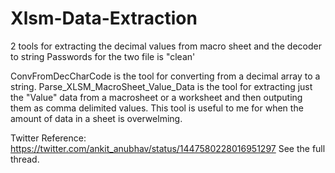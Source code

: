 # Xlsm-Data-Extraction
2 tools for extracting the decimal values from macro sheet and the decoder to string
Passwords for the two file is "clean'

ConvFromDecCharCode is the tool for converting from a decimal array to a string.
Parse_XLSM_MacroSheet_Value_Data is the tool for extracting just the "Value" data from a macrosheet or a worksheet and then outputing them as comma delimited values.
This tool is useful to me for when the amount of data in a sheet is overwelming.



Twitter Reference: https://twitter.com/ankit_anubhav/status/1447580228016951297
See the full thread.


